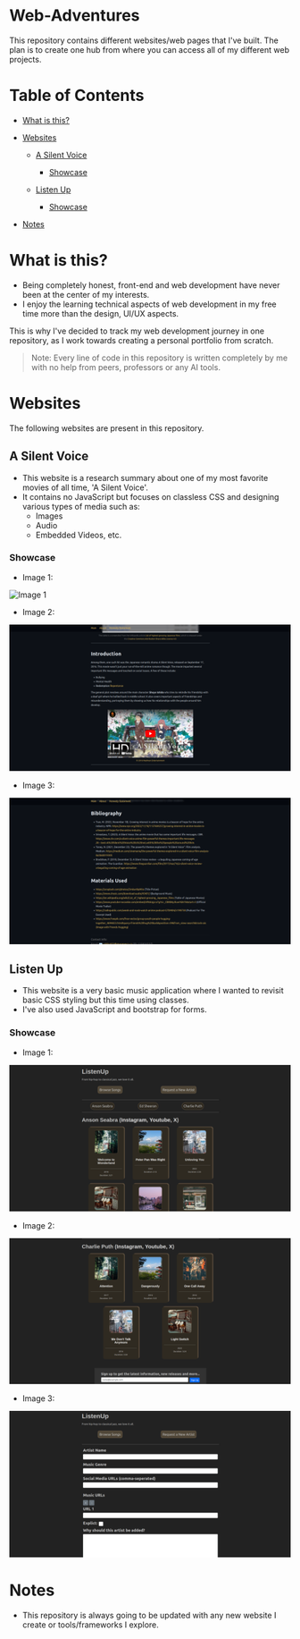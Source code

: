 
# Web-Adventures
This repository contains different websites/web pages that I've built. The plan is to create one hub from where you can access all of my different web projects.

# Table of Contents

- [What is this?](https://github.com/KaosElegent/web-adventures/tree/main#what-is-this)

- [Websites](https://github.com/KaosElegent/web-adventures/tree/main#websites)

  - [A Silent Voice](https://github.com/KaosElegent/web-adventures/tree/main#a-silent-voice)
    - [Showcase](https://github.com/KaosElegent/web-adventures/tree/main#)
  
  - [Listen Up](https://github.com/KaosElegent/web-adventures/tree/main#listen-up)
    - [Showcase](https://github.com/KaosElegent/web-adventures/tree/main#)

- [Notes](https://github.com/KaosElegent/web-adventures/tree/main#notes)

# What is this?

- Being completely honest, front-end and web development have never been at the center of my interests.
- I enjoy the learning technical aspects of web development in my free time more than the design, UI/UX aspects.

This is why I've decided to track my web development journey in one repository, as I work towards creating a personal portfolio from scratch.

> Note:
> Every line of code in this repository is written completely by me with no help from peers, professors or any AI tools.


# Websites
The following websites are present in this repository.

## A Silent Voice
- This website is a research summary about one of my most favorite movies of all time, 'A Silent Voice'.
- It contains no JavaScript but focuses on classless CSS and designing various types of media such as:
  - Images
  - Audio
  - Embedded Videos, etc.
  
### Showcase
- Image 1:

![Image 1](https://github.com/KaosElegent/web-adventures/tree/main/A-Silent-Voice/showcase/asv1.png?raw=true)

- Image 2:

![Image 2](https://github.com/KaosElegent/web-adventures/blob/main/A-Silent-Voice/showcase/asv2.png?raw=true)

- Image 3:

![Image 3](https://github.com/KaosElegent/web-adventures/blob/main/A-Silent-Voice/showcase/asv3.png?raw=true)

## Listen Up
- This website is a very basic music application where I wanted to revisit basic CSS styling but this time using classes.
- I've also used JavaScript and bootstrap for forms.

### Showcase
- Image 1:

![Image 1](https://github.com/KaosElegent/web-adventures/blob/main/Listen-Up/showcase/lu1.png?raw=true)

- Image 2:

![Image 2](https://github.com/KaosElegent/web-adventures/blob/main/Listen-Up/showcase/lu2.png?raw=true)

- Image 3:

![Image 3](https://github.com/KaosElegent/web-adventures/blob/main/Listen-Up/showcase/lu3.png?raw=true)


# Notes
- This repository is always going to be updated with any new website I create or tools/frameworks I explore.
